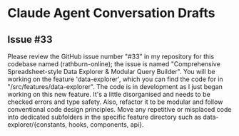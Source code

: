 # Claude Agent Conversation Drafts

## Issue #33

Please review the GitHub issue number \"#33\" in my repository for this codebase named (rathburn-online); the issue is named \"Comprehensive Spreadsheet-style Data Explorer & Modular Query Builder\". You will be working on the feature 'data-explorer', which you can find the code for in \"/src/features/data-explorer\". The code is in development as I just began working on this new feature. It's a little disorganised and needs to be checked errors and type safety. Also, refactor it to be modular and follow conventional code design principles. Move any repetitive or misplaced code into dedicated subfolders in the specific feature directory such as data-explorer/{constants, hooks, components, api}.
